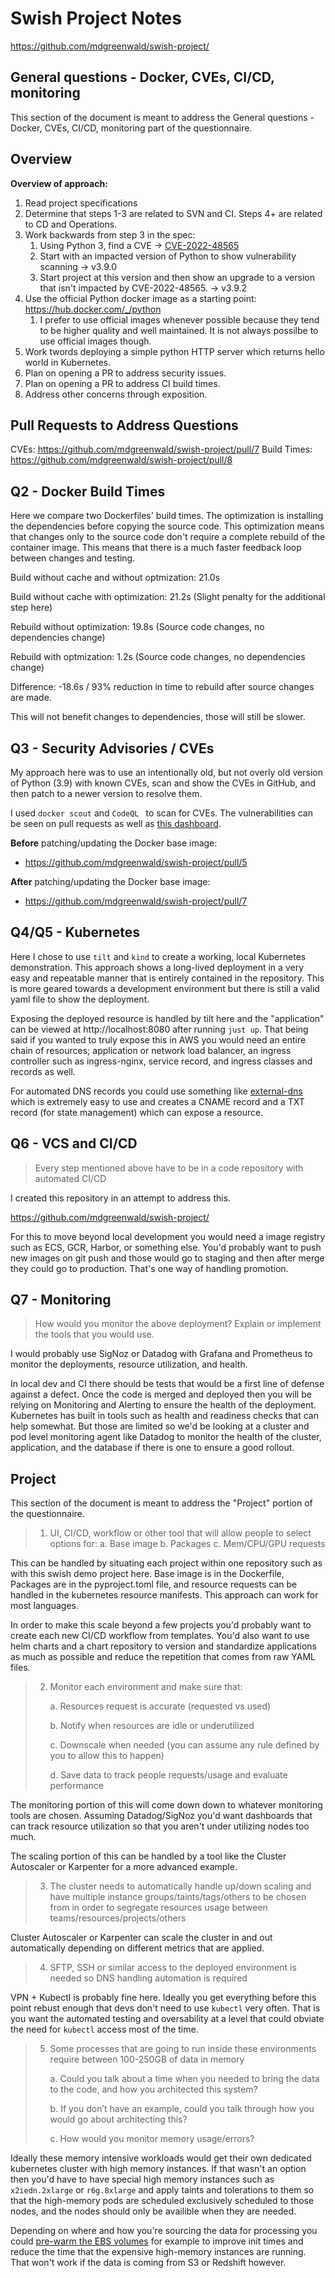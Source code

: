 # Swish Project Notes

https://github.com/mdgreenwald/swish-project/



## General questions - Docker, CVEs, CI/CD, monitoring 

This section of the document is meant to address the General questions - Docker, CVEs, CI/CD, monitoring part of the questionnaire.

## Overview
**Overview of approach:**
1. Read project specifications
2. Determine that steps 1-3 are related to SVN and CI. Steps 4+ are related to CD and Operations.
3. Work backwards from step 3 in the spec:
   1. Using Python 3, find a CVE -> [CVE-2022-48565](https://nvd.nist.gov/vuln/detail/CVE-2022-48565)
   2. Start with an impacted version of Python to show vulnerability scanning -> v3.9.0
   3. Start project at this version and then show an upgrade to a version that isn't impacted by CVE-2022-48565. -> v3.9.2
4. Use the official Python docker image as a starting point: https://hub.docker.com/_/python
   1. I prefer to use official images whenever possible because they tend to be higher quality and well maintained. It is not always possilbe to use official images though.
5. Work twords deploying a simple python HTTP server which returns hello world in Kubernetes.
6. Plan on opening a PR to address security issues.
7. Plan on opening a PR to address CI build times.
8. Address other concerns through exposition.


## Pull Requests to Address Questions

CVEs: https://github.com/mdgreenwald/swish-project/pull/7
Build Times: https://github.com/mdgreenwald/swish-project/pull/8

## Q2 - Docker Build Times

Here we compare two Dockerfiles' build times. The optimization is installing the dependencies before copying the source code. This optimization means that changes only to the source code don't require a complete rebuild of the container image. This means that there is a much faster feedback loop between changes and testing.

Build without cache and without optmization: 21.0s

Build without cache with optimization: 21.2s (Slight penalty for the additional step here)

Rebuild without optimization: 19.8s (Source code changes, no dependencies change)

Rebuild with optmization: 1.2s (Source code changes, no dependencies change)

Difference: -18.6s / 93% reduction in time to rebuild after source changes are made.

This will not benefit changes to dependencies, those will still be slower.

## Q3 - Security Advisories / CVEs

My approach here was to use an intentionally old, but not overly old version of Python (3.9) with known CVEs, scan and show the CVEs in GitHub, and then patch to a newer version to resolve them.

I used `docker scout` and `CodeQL ` to scan for CVEs. The vulnerabilities can be seen on pull requests as well as [this dashboard](https://github.com/mdgreenwald/swish-project/security/code-scanning).

**Before** patching/updating the Docker base image:

* https://github.com/mdgreenwald/swish-project/pull/5

**After** patching/updating the Docker base image:

* https://github.com/mdgreenwald/swish-project/pull/7

## Q4/Q5 - Kubernetes

Here I chose to use `tilt` and `kind` to create a working, local Kubernetes demonstration. This approach shows a long-lived deployment in a very easy and repeatable manner that is entirely contained in the repository. This is more geared towards a development environment but there is still a valid yaml file to show the deployment.

Exposing the deployed resource is handled by tilt here and the "application" can be viewed at http://localhost:8080 after running `just up`. That being said if you wanted to truly expose this in AWS you would need an entire chain of resources; application or network load balancer, an ingress controller such as ingress-nginx, service record, and ingress classes and records as well.

For automated DNS records you could use something like [external-dns](https://github.com/kubernetes-sigs/external-dns) which is extremely easy to use and creates a CNAME record and a TXT record (for state management) which can expose a resource.

## Q6 - VCS and CI/CD

> Every step mentioned above have to be in a code repository with automated CI/CD

I created this repository in an attempt to address this.

https://github.com/mdgreenwald/swish-project/

For this to move beyond local development you would need a image registry such as ECS, GCR, Harbor, or something else. You'd probably want to push new images on git push and those would go to staging and then after merge they could go to production. That's one way of handling promotion.

## Q7 - Monitoring

> How would you monitor the above deployment? Explain or implement the tools that you would use.

I would probably use SigNoz or Datadog with Grafana and Prometheus to monitor the deployments, resource utilization, and health.

In local dev and CI there should be tests that would be a first line of defense against a defect.
Once the code is merged and deployed then you will be relying on Monitoring and Alerting to ensure the health of the deployment. Kubernetes has built in tools such as health and readiness checks that can help somewhat. But those are limited so we'd be looking at a cluster and pod level monitoring agent like Datadog to monitor the health of the cluster, application, and the database if there is one to ensure a good rollout.

## Project

This section of the document is meant to address the "Project" portion of the questionnaire.

> 1. UI, CI/CD, workflow or other tool that will allow people to select options for:
a. Base image 
b. Packages 
c. Mem/CPU/GPU requests 

This can be handled by situating each project within one repository such as with this swish demo project here. Base image is in the Dockerfile, Packages are in the pyproject.toml file, and resource requests can be handled in the kubernetes resource manifests. This approach can work for most languages.

In order to make this scale beyond a few projects you'd probably want to create each new CI/CD workflow from templates. You'd also want to use helm charts and a chart repository to version and standardize applications as much as possible and reduce the repetition that comes from raw YAML files.



> 2. Monitor each environment and make sure that: 
>
>    a. Resources request is accurate (requested vs used)
>
>    b. Notify when resources are idle or underutilized 
>
>    c. Downscale when needed (you can assume any rule defined by you to allow this to happen) 
>
>    d. Save data to track people requests/usage and evaluate performance

The monitoring portion of this will come down down to whatever monitoring tools are chosen. Assuming Datadog/SigNoz you'd want dashboards that can track resource utilization so that you aren't under utilizing nodes too much.

The scaling portion of this can be handled by a tool like the Cluster Autoscaler or Karpenter for a more advanced example.

> 3. The cluster needs to automatically handle up/down scaling and have multiple instance groups/taints/tags/others to be chosen from in order to segregate resources usage between teams/resources/projects/others 

Cluster Autoscaler or Karpenter can scale the cluster in and out automatically depending on different metrics that are applied.

> 4. SFTP, SSH or similar access to the deployed environment is needed so DNS handling automation is required 

VPN + Kubectl is probably fine here. Ideally you get everything before this point rebust enough that devs don't need to use `kubectl` very often. That is you want the automated testing and oversability at a level that could obviate the need for `kubectl` access most of the time.

> 5. Some processes that are going to run inside these environments require between 100-250GB of data in memory 
>
>    a. Could you talk about a time when you needed to bring the data to the code, and how you architected this system? 
>
>    b. If you don’t have an example, could you talk through how you would go about architecting this? 
>
>    c. How would you monitor memory usage/errors? 

Ideally these memory intensive workloads would get their own dedicated kubernetes cluster with high memory instances. If that wasn't an option then you'd have to have special high memory instances such as `x2iedn.2xlarge` or `r6g.8xlarge` and apply taints and tolerations to them so that the high-memory pods are scheduled exclusively scheduled to those nodes, and the nodes should only be availible when they are needed.

Depending on where and how you're sourcing the data for processing you could [pre-warm the EBS volumes](https://n2ws.com/blog/how-to-guides/pre-warm-ebs-volumes-on-aws) for example to improve init times and reduce the time that the expensive high-memory instances are running. That won't work if the data is coming from S3 or Redshift however.
